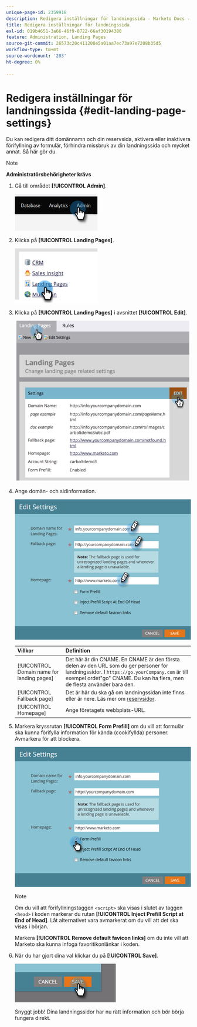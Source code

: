 ```yaml
---
unique-page-id: 2359918
description: Redigera inställningar för landningssida - Marketo Docs - produktdokumentation
title: Redigera inställningar för landningssida
exl-id: 019b4651-3a66-46f9-8722-66af30194380
feature: Administration, Landing Pages
source-git-commit: 26573c20c411208e5a01aa7ec73a97e7208b35d5
workflow-type: tm+mt
source-wordcount: '203'
ht-degree: 0%

---
```


# Redigera inställningar för landningssida {#edit-landing-page-settings}

Du kan redigera ditt domännamn och din reservsida, aktivera eller inaktivera förifyllning av formulär, förhindra missbruk av din landningssida och mycket annat. Så här gör du.

>[!NOTE]
>
>**Administratörsbehörigheter krävs**

1. Gå till området **[!UICONTROL Admin]**.

   ![](assets/edit-landing-page-settings-1.png)

1. Klicka på **[!UICONTROL Landing Pages]**.

   ![](assets/edit-landing-page-settings-2.png)

1. Klicka på **[!UICONTROL Landing Pages]** i avsnittet **[!UICONTROL Edit]**.

   ![](assets/edit-landing-page-settings-3.png)

1. Ange domän- och sidinformation.

   ![](assets/edit-landing-page-settings-4.png)

   | Villkor | Definition |
   |---|---|
   | [!UICONTROL Domain name for landing pages] | Det här är din CNAME. En CNAME är den första delen av den URL som du ger personer för landningssidor. I `https://go.yourCompany.com` är till exempel ordet&quot;go&quot; CNAME. Du kan ha flera, men de flesta använder bara den. |
   | [!UICONTROL Fallback page] | Det är här du ska gå om landningssidan inte finns eller är nere. Läs mer om [reservsidor](/help/marketo/product-docs/administration/settings/set-a-fallback-page.md). |
   | [!UICONTROL Homepage] | Ange företagets webbplats-URL. |

1. Markera kryssrutan **[!UICONTROL Form Prefill]** om du vill att formulär ska kunna förifylla information för kända (cookifyllda) personer. Avmarkera för att blockera.

   ![](assets/edit-landing-page-settings-5.png)

   >[!NOTE]
   >
   >Om du vill att förifyllningstaggen `<script>` ska visas i slutet av taggen `<head>` i koden markerar du rutan **[!UICONTROL Inject Prefill Script at End of Head]**. Låt alternativet vara avmarkerat om du vill att det ska visas i början.
   >
   >Markera **[!UICONTROL Remove default favicon links]** om du inte vill att Marketo ska kunna infoga favoritikonlänkar i koden.

1. När du har gjort dina val klickar du på **[!UICONTROL Save]**.

   ![](assets/edit-landing-page-settings-6.png)

   Snyggt jobb! Dina landningssidor har nu rätt information och bör börja fungera direkt.
